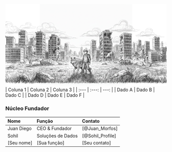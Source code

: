 ![Conceito de Bad Bots](assets/bad-robots.png)
| Coluna 1 | Coluna 2 | Coluna 3 |
| :--- | :---: | ---: |
| Dado A | Dado B | Dado C |
| Dado D | Dado E | Dado F |

### Núcleo Fundador

| Nome             | Função           | Contato             |
| :--------------- | :--------------- | :------------------ |
| Juan Diego       | CEO & Fundador   | [@Juan_Morfos]      |
| Sohil            | Soluções de Dados| [@Sohil_Profile]    |
| [Seu nome]       | [Sua função]     | [Seu contato]       |
